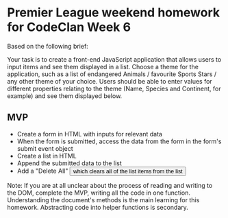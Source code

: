 # Premier League weekend homework for CodeClan Week 6
Based on the following brief:

Your task is to create a front-end JavaScript application that allows users to input items and see them displayed in a list. Choose a theme for the application, such as a list of endangered Animals / favourite Sports Stars / any other theme of your choice. Users should be able to enter values for different properties relating to the theme (Name, Species and Continent, for example) and see them displayed below.

## MVP
- Create a form in HTML with inputs for relevant data
- When the form is submitted, access the data from the form in the form's submit event object
- Create a list in HTML
- Append the submitted data to the list
- Add a "Delete All" <button> which clears all of the list items from the list

Note: If you are at all unclear about the process of reading and writing to the DOM, complete the MVP, writing all the code in one function. Understanding the document's methods is the main learning for this homework. Abstracting code into helper functions is secondary.
